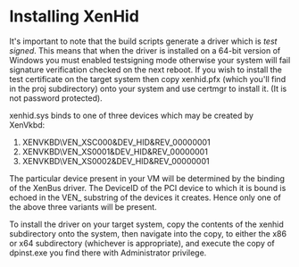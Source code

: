 Installing XenHid
=================

It's important to note that the build scripts generate a driver which is
*test signed*. This means that when the driver is installed on a 64-bit
version of Windows you must enabled testsigning mode otherwise your system
will fail signature verification checked on the next reboot.
If you wish to install the test certificate on the target system then copy
xenhid.pfx (which you'll find in the proj subdirectory) onto your system and
use certmgr to install it. (It is not password protected).

xenhid.sys binds to one of three devices which may be created by XenVkbd:

1. XENVKBD\\VEN_XSC000&DEV_HID&REV_00000001
2. XENVKBD\\VEN_XS0001&DEV_HID&REV_00000001
3. XENVKBD\\VEN_XS0002&DEV_HID&REV_00000001

The particular device present in your VM will be determined by the binding
of the XenBus driver. The DeviceID of the PCI device to which it is bound is
echoed in the VEN_ substring of the devices it creates. Hence only one of the
above three variants will be present.

To install the driver on your target system, copy the contents of the xenhid
subdirectory onto the system, then navigate into the copy, to either the x86
or x64 subdirectory (whichever is appropriate), and execute the copy of
dpinst.exe you find there with Administrator privilege.
